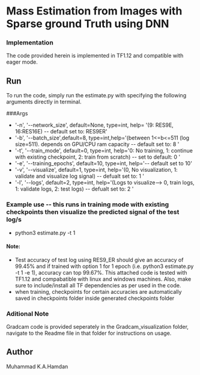 
# Mass Estimation from Images with Sparse ground Truth using DNN
### Implementation
The code provided herein is implemented in TF1.12 and compatible with eager mode.

## Run
To run the code, simply run the estimate.py with specifying the following arguments directly in terminal.

###Args
* '-n', '--network_size', default=None, type=int, help= '(9: RES9E, 16:RES16E) -- default set to: RES9ER'
* '-b', '--batch_size',default=8, type=int,help='(between 1<=b<=511 (log size=511). depends on GPU/CPU ram capacity -- default set to: 8 '
* '-t', '--train_mode', default=0, type=int, help='0: No training, 1: continue with existing checkpoint, 2: train from scratch) -- set to default: 0 '
* '-e', '--training_epochs', default=10, type=int, help='-- default set to 10'
* '-v', '--visualize', default=1, type=int, help='(0, No visualization, 1: validate and visualize log signal) -- defualt set to: 1 '
* '-l', '--logs', default=2, type=int, help='(Logs to visualize--> 0, train logs, 1: validate logs, 2: test logs) -- defualt set to: 2 '
### Example use  -- this runs in training mode with existing checkpoints then visualize the predicted signal of the test log/s
 - python3 estimate.py -t 1 


#### Note:
* Test accuracy of test log using RES9_ER should give an accuracy of 99.45% and if trained with option 1 for 1 epoch (i.e. python3 estimate.py -t 1 -e 1), accuracy can top 99.67%. This attached code is tested with TF1.12 and compabatible with linux and windows machines. Also, make sure to include/install all TF dependencies as per used in the code.
* when training, checkpoints for certain accuracies are automatically saved in checkpoints folder inside generated checkpoints folder

### Aditional Note
Gradcam code is provided seperately in the Gradcam_visualization folder, navigate to the Readme file in that folder for instructions on usage.

## Author
Muhammad K.A.Hamdan
